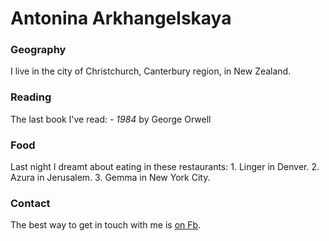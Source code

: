 # Antonina Arkhangelskaya
### Geography
I live in the city of Christchurch, Canterbury region, in New Zealand.
### Reading
The last book I've read: - *1984* by George Orwell
### Food
Last night I dreamt about eating in these restaurants: 1. Linger in Denver. 2. Azura in Jerusalem. 3. Gemma in 
New York City.
### Contact
The best way to get in touch with me is [on Fb](https://www.facebook.com/arkhangela).
